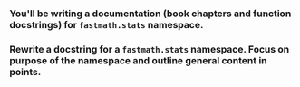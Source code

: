 ### You'll be writing a documentation (book chapters and function docstrings) for `fastmath.stats` namespace.

### Rewrite a docstring for a `fastmath.stats` namespace. Focus on purpose of the namespace and outline general content in points.


<!-- Local Variables: -->
<!-- gptel-model: gemini-2.5-flash-preview-04-17 -->
<!-- gptel--backend-name: "Gemini" -->
<!-- gptel--bounds: nil -->
<!-- End: -->
